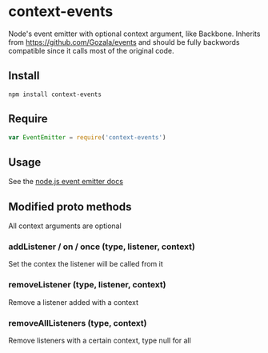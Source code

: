 # context-events

Node's event emitter with optional context argument, like Backbone.
Inherits from
https://github.com/Gozala/events
and should be fully backwords compatible since it calls most of the original code.

## Install ##

```
npm install context-events
```

## Require ##

```javascript
var EventEmitter = require('context-events')
```

## Usage ##

See the [node.js event emitter docs](http://nodejs.org/api/events.html)

## Modified proto methods ##

All context arguments are optional

### addListener / on / once (type, listener, context)
Set the contex the listener will be called from it

### removeListener (type, listener, context)
Remove a listener added with a context

### removeAllListeners (type, context)
Remove listeners with a certain context, type null for all